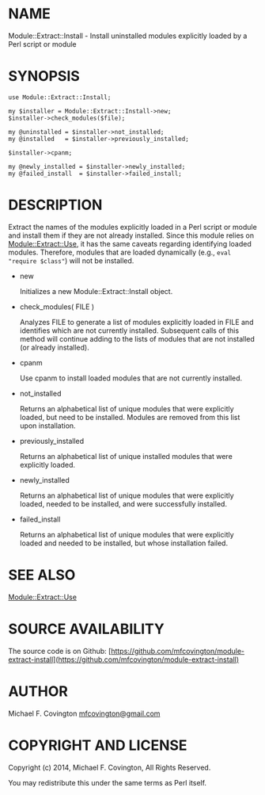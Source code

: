 # NAME

Module::Extract::Install - Install uninstalled modules explicitly
loaded by a Perl script or module

# SYNOPSIS

    use Module::Extract::Install;

    my $installer = Module::Extract::Install->new;
    $installer->check_modules($file);

    my @uninstalled = $installer->not_installed;
    my @installed   = $installer->previously_installed;

    $installer->cpanm;

    my @newly_installed = $installer->newly_installed;
    my @failed_install  = $installer->failed_install;

# DESCRIPTION

Extract the names of the modules explicitly loaded in a Perl script or
module and install them if they are not already installed. Since this
module relies on [Module::Extract::Use](https://metacpan.org/pod/Module::Extract::Use), it has
the same caveats regarding identifying loaded modules. Therefore,
modules that are loaded dynamically (e.g., `eval "require $class"`)
will not be installed.

- new

    Initializes a new Module::Extract::Install object.

- check\_modules( FILE )

    Analyzes FILE to generate a list of modules explicitly loaded in FILE
    and identifies which are not currently installed. Subsequent calls of
    this method will continue adding to the lists of modules that are not
    installed (or already installed).

- cpanm

    Use cpanm to install loaded modules that are not currently installed.

- not\_installed

    Returns an alphabetical list of unique modules that were explicitly
    loaded, but need to be installed. Modules are removed from this list
    upon installation.

- previously\_installed

    Returns an alphabetical list of unique installed modules that were
    explicitly loaded.

- newly\_installed

    Returns an alphabetical list of unique modules that were
    explicitly loaded, needed to be installed, and were successfully
    installed.

- failed\_install

    Returns an alphabetical list of unique modules that were
    explicitly loaded and needed to be installed, but whose installation
    failed.

# SEE ALSO

[Module::Extract::Use](https://metacpan.org/pod/Module::Extract::Use)

# SOURCE AVAILABILITY

The source code is on Github:
[https://github.com/mfcovington/module-extract-install](https://github.com/mfcovington/module-extract-install)

# AUTHOR

Michael F. Covington <mfcovington@gmail.com>

# COPYRIGHT AND LICENSE

Copyright (c) 2014, Michael F. Covington, All Rights Reserved.

You may redistribute this under the same terms as Perl itself.
